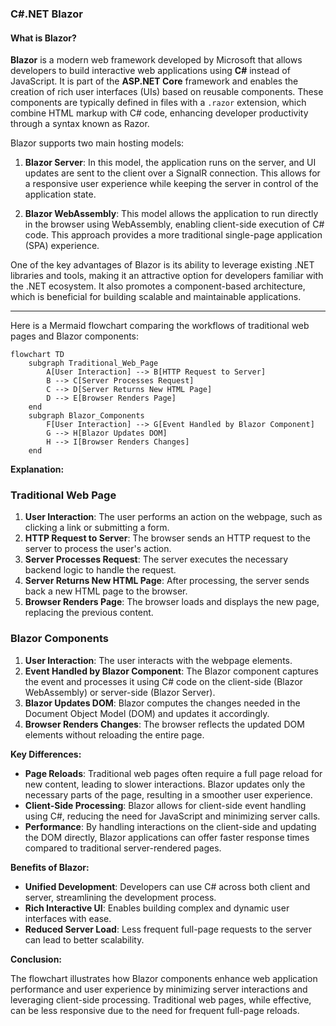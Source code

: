 ### C#.NET Blazor

#### What is Blazor?

**Blazor** is a modern web framework developed by Microsoft that allows developers to build interactive web applications using **C#** instead of JavaScript. It is part of the **ASP.NET Core** framework and enables the creation of rich user interfaces (UIs) based on reusable components. These components are typically defined in files with a `.razor` extension, which combine HTML markup with C# code, enhancing developer productivity through a syntax known as Razor.

Blazor supports two main hosting models:

1. **Blazor Server**: In this model, the application runs on the server, and UI updates are sent to the client over a SignalR connection. This allows for a responsive user experience while keeping the server in control of the application state.

2. **Blazor WebAssembly**: This model allows the application to run directly in the browser using WebAssembly, enabling client-side execution of C# code. This approach provides a more traditional single-page application (SPA) experience.

One of the key advantages of Blazor is its ability to leverage existing .NET libraries and tools, making it an attractive option for developers familiar with the .NET ecosystem. It also promotes a component-based architecture, which is beneficial for building scalable and maintainable applications.

---

Here is a Mermaid flowchart comparing the workflows of traditional web pages and Blazor components:

```mermaid
flowchart TD
    subgraph Traditional_Web_Page
        A[User Interaction] --> B[HTTP Request to Server]
        B --> C[Server Processes Request]
        C --> D[Server Returns New HTML Page]
        D --> E[Browser Renders Page]
    end
    subgraph Blazor_Components
        F[User Interaction] --> G[Event Handled by Blazor Component]
        G --> H[Blazor Updates DOM]
        H --> I[Browser Renders Changes]
    end
```

**Explanation:**

### Traditional Web Page

1. **User Interaction**: The user performs an action on the webpage, such as clicking a link or submitting a form.
2. **HTTP Request to Server**: The browser sends an HTTP request to the server to process the user's action.
3. **Server Processes Request**: The server executes the necessary backend logic to handle the request.
4. **Server Returns New HTML Page**: After processing, the server sends back a new HTML page to the browser.
5. **Browser Renders Page**: The browser loads and displays the new page, replacing the previous content.

### Blazor Components

1. **User Interaction**: The user interacts with the webpage elements.
2. **Event Handled by Blazor Component**: The Blazor component captures the event and processes it using C# code on the client-side (Blazor WebAssembly) or server-side (Blazor Server).
3. **Blazor Updates DOM**: Blazor computes the changes needed in the Document Object Model (DOM) and updates it accordingly.
4. **Browser Renders Changes**: The browser reflects the updated DOM elements without reloading the entire page.

**Key Differences:**

- **Page Reloads**: Traditional web pages often require a full page reload for new content, leading to slower interactions. Blazor updates only the necessary parts of the page, resulting in a smoother user experience.
- **Client-Side Processing**: Blazor allows for client-side event handling using C#, reducing the need for JavaScript and minimizing server calls.
- **Performance**: By handling interactions on the client-side and updating the DOM directly, Blazor applications can offer faster response times compared to traditional server-rendered pages.

**Benefits of Blazor:**

- **Unified Development**: Developers can use C# across both client and server, streamlining the development process.
- **Rich Interactive UI**: Enables building complex and dynamic user interfaces with ease.
- **Reduced Server Load**: Less frequent full-page requests to the server can lead to better scalability.

**Conclusion:**

The flowchart illustrates how Blazor components enhance web application performance and user experience by minimizing server interactions and leveraging client-side processing. Traditional web pages, while effective, can be less responsive due to the need for frequent full-page reloads.
